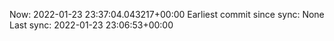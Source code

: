 Now: 2022-01-23 23:37:04.043217+00:00 Earliest commit since sync: None Last sync: 2022-01-23 23:06:53+00:00

